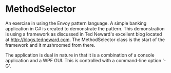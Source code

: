 # MethodSelector
An exercise in using the Envoy pattern language.  A simple banking application in C# is created to demonstrate the pattern.  This demonstration is using a framework as discussed in Ted Neward's excellent blog located at http://blogs.tedneward.com.
The MethodSelector class is the start of the framework and it mushroomed from there.

The application is dual in nature in that it is a combination of a console application and a WPF GUI.  This is controlled with a command-line option '-G'.
